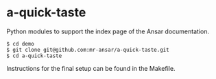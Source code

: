 # a-quick-taste

Python modules to support the index page of the Ansar documentation.

    $ cd demo
    $ git clone git@github.com:mr-ansar/a-quick-taste.git
    $ cd a-quick-taste

Instructions for the final setup can be found in the Makefile.
